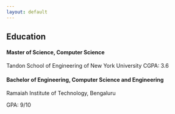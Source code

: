 ```yaml
---
layout: default
---
```


## Education

#### Master of Science, Computer Science
Tandon School of Engineering of New York University
CGPA: 3.6

#### Bachelor of Engineering, Computer Science and Engineering
Ramaiah Institute of Technology, Bengaluru

GPA: 9/10



